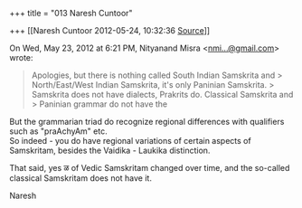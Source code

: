 +++
title = "013 Naresh Cuntoor"

+++
[[Naresh Cuntoor	2012-05-24, 10:32:36 [Source](https://groups.google.com/g/samskrita/c/zuLcO2SeSw4)]]



On Wed, May 23, 2012 at 6:21 PM, Nityanand Misra \<[nmi...@gmail.com]()\> wrote:  

> Apologies, but there is nothing called South Indian Samskrita and > North/East/West Indian Samskrita, it's only Paninian Samskrita. > Samskrita does not have dialects, Prakrits do. Classical Samskrita and > Paninian grammar do not have the

  
But the grammarian triad do recognize regional differences with qualifiers such as "praAchyAm" etc.  
So indeed - you do have regional variations of certain aspects of Samskritam, besides the Vaidika - Laukika distinction.  
  
That said, yes ळ of Vedic Samskritam changed over time, and the so-called classical Samskritam does not have it.   
  

Naresh  

